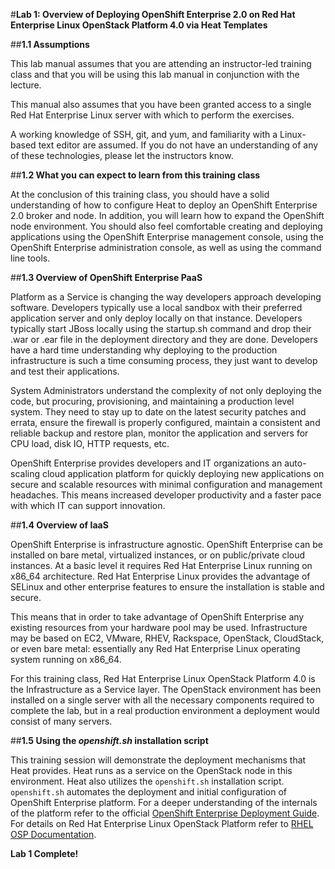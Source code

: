 #**Lab 1: Overview of Deploying OpenShift Enterprise 2.0 on Red Hat Enterprise Linux OpenStack Platform 4.0 via Heat Templates**

##**1.1 Assumptions**

This lab manual assumes that you are attending an instructor-led training class and that you will be using this lab manual in conjunction with the lecture.

This manual also assumes that you have been granted access to a single Red Hat Enterprise Linux server with which to perform the exercises.

A working knowledge of SSH, git, and yum, and familiarity with a Linux-based text editor are assumed.  If you do not have an understanding of any of these technologies, please let the instructors know.

##**1.2 What you can expect to learn from this training class**

At the conclusion of this training class, you should have a solid understanding of how to configure Heat to deploy an OpenShift Enterprise 2.0 broker and node.  In addition, you will learn how to expand the OpenShift node environment.  You should also feel comfortable creating and deploying applications using the OpenShift Enterprise management console, using the OpenShift Enterprise administration console, as well as using the command line tools.

##**1.3 Overview of OpenShift Enterprise PaaS**

Platform as a Service is changing the way developers approach developing software. Developers typically use a local sandbox with their preferred application server and only deploy locally on that instance. Developers typically start JBoss locally using the startup.sh command and drop their .war or .ear file in the deployment directory and they are done.  Developers have a hard time understanding why deploying to the production infrastructure is such a time consuming process, they just want to develop and test their applications.

System Administrators understand the complexity of not only deploying the code, but procuring, provisioning, and maintaining a production level system. They need to stay up to date on the latest security patches and errata, ensure the firewall is properly configured, maintain a consistent and reliable backup and restore plan, monitor the application and servers for CPU load, disk IO, HTTP requests, etc.

OpenShift Enterprise provides developers and IT organizations an auto-scaling cloud application platform for quickly deploying new applications on secure and scalable resources with minimal configuration and management headaches. This means increased developer productivity and a faster pace with which IT can support innovation.

##**1.4 Overview of IaaS**

OpenShift Enterprise is infrastructure agnostic. OpenShift Enterprise can be installed on bare metal, virtualized instances, or on public/private cloud instances. At a basic level it requires Red Hat Enterprise Linux running on x86_64 architecture. Red Hat Enterprise Linux provides the advantage of SELinux and other enterprise features to ensure the installation is stable and secure.

This means that in order to take advantage of OpenShift Enterprise any existing resources from your hardware pool may be used. Infrastructure may be based on EC2, VMware, RHEV, Rackspace, OpenStack, CloudStack, or even bare metal: essentially any Red Hat Enterprise Linux operating system running on x86_64.

For this training class, Red Hat Enterprise Linux OpenStack Platform 4.0 is the Infrastructure as a Service layer. The OpenStack environment has been installed on a single server with all the necessary components required to complete the lab, but in a real production environment a deployment would consist of many servers.

##**1.5 Using the *openshift.sh* installation script**

This training session will demonstrate the deployment mechanisms that Heat provides. Heat runs as a service on the OpenStack node in this environment. Heat also utilizes the `openshift.sh` installation script.  `openshift.sh` automates the deployment and initial configuration of OpenShift Enterprise platform.  For a deeper understanding of the internals of the platform refer to the official [OpenShift Enterprise Deployment Guide](https://access.redhat.com/site/documentation/en-US/OpenShift_Enterprise/2/html-single/Deployment_Guide/index.html). For details on Red Hat Enterprise Linux OpenStack Platform refer to [RHEL OSP Documentation](https://access.redhat.com/site/documentation/en-US/Red_Hat_Enterprise_Linux_OpenStack_Platform/).


**Lab 1 Complete!**

<!--BREAK-->


